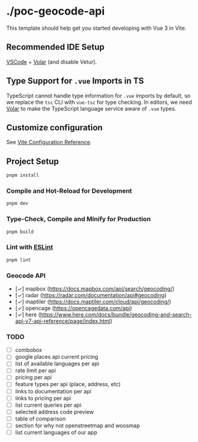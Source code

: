 # ./poc-geocode-api

This template should help get you started developing with Vue 3 in Vite.

## Recommended IDE Setup

[VSCode](https://code.visualstudio.com/) + [Volar](https://marketplace.visualstudio.com/items?itemName=Vue.volar) (and disable Vetur).

## Type Support for `.vue` Imports in TS

TypeScript cannot handle type information for `.vue` imports by default, so we replace the `tsc` CLI with `vue-tsc` for type checking. In editors, we need [Volar](https://marketplace.visualstudio.com/items?itemName=Vue.volar) to make the TypeScript language service aware of `.vue` types.

## Customize configuration

See [Vite Configuration Reference](https://vite.dev/config/).

## Project Setup

```sh
pnpm install
```

### Compile and Hot-Reload for Development

```sh
pnpm dev
```

### Type-Check, Compile and Minify for Production

```sh
pnpm build
```

### Lint with [ESLint](https://eslint.org/)

```sh
pnpm lint
```

### Geocode API

- [✓] mapbox (https://docs.mapbox.com/api/search/geocoding/)
- [✓] radar (https://radar.com/documentation/api#geocoding)
- [✓] maptiler (https://docs.maptiler.com/cloud/api/geocoding/)
- [✓] opencage (https://opencagedata.com/api)
- [✓] here (https://www.here.com/docs/bundle/geocoding-and-search-api-v7-api-reference/page/index.html)

### TODO

- [ ] combobox
- [ ] google places api current pricing
- [ ] list of available languages per api
- [ ] rate limit per api
- [ ] pricing per api
- [ ] feature types per api (place, address, etc)
- [ ] links to documentation per api
- [ ] links to pricing per api
- [ ] list current queries per api
- [ ] selected address code preview
- [ ] table of comparison
- [ ] section for why not openstreetmap and woosmap
- [ ] list current languages of our app
